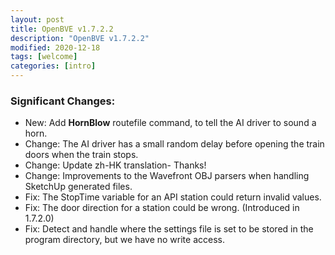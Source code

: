 ```yaml
---
layout: post
title: OpenBVE v1.7.2.2
description: "OpenBVE v1.7.2.2"
modified: 2020-12-18
tags: [welcome]
categories: [intro]
---
```


### Significant Changes:
* New: Add **HornBlow** routefile command, to tell the AI driver to sound a horn.
* Change: The AI driver has a small random delay before opening the train doors when the train stops.
* Change: Update zh-HK translation- Thanks!
* Change: Improvements to the Wavefront OBJ parsers when handling SketchUp generated files.
* Fix: The StopTime variable for an API station could return invalid values.
* Fix: The door direction for a station could be wrong. (Introduced in 1.7.2.0)
* Fix: Detect and handle where the settings file is set to be stored in the program directory, but we have no write access.